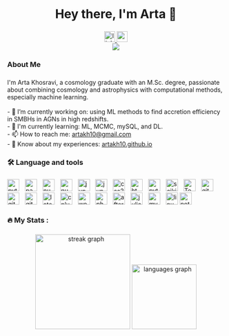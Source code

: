 
<h1 align="center">Hey there, I'm Arta 👋</h1>

###

<div align="center">
  <a href="linked.com/artakh10" target="_blank">
    <img src="https://img.shields.io/static/v1?message=LinkedIn&logo=linkedin&label=&color=0077B5&logoColor=white&labelColor=&style=for-the-badge" height="25" alt="linkedin logo"  />
  </a>
  <a href="artakh10@gmail.com" target="_blank">
    <img src="https://img.shields.io/static/v1?message=Gmail&logo=gmail&label=&color=D14836&logoColor=white&labelColor=&style=for-the-badge" height="25" alt="gmail logo"  />
  </a>
</div>
<div align="center">
  <img src="https://visitor-badge.laobi.icu/badge?page_id=artakh10.artakh10&"  />
</div>

###


###

<h3 align="left">About Me</h3>

###

<p align="left">
    I'm Arta Khosravi, a cosmology graduate with an M.Sc. degree, passionate about combining cosmology and astrophysics with computational methods, especially machine learning.<br><br>
    - 🔭 I’m currently working on: using ML methods to find accretion efficiency in SMBHs in AGNs in high redshifts.<br>
    - 🌱 I'm currently learning: ML, MCMC, mySQL, and DL.<br>
    - 📫 How to reach me:  <a href="artakh10@gmail.com" target="_blank">artakh10@gmail.com
  </a> <br>
    - 📄 Know about my experiences: <a href="artakh10.github.io" target="_blank">artakh10.github.io  </a>
</p>

###

<h3 align="left">🛠 Language and tools</h3>

###

<div align="left">
  <img src="https://img.shields.io/badge/Python-3776AB?logo=python&logoColor=white&style=for-the-badge" height="28" alt="python logo"  />
  <img width="5" />
  <img src="https://img.shields.io/badge/pandas-150458?logo=pandas&logoColor=white&style=for-the-badge" height="28" alt="pandas logo"  />
  <img width="5" />
  <img src="https://img.shields.io/badge/NumPy-013243?logo=numpy&logoColor=white&style=for-the-badge" height="28" alt="numpy logo"  />
  <img width="5" />
  <img src="https://img.shields.io/badge/Matplotlib-%23ffffff.svg?style=for-the-badge&logo=Matplotlib&logoColor=black" height="28" alt="numpy logo"  />
  <img width="5" />
  <img src="https://img.shields.io/badge/Jupyter-F37626?logo=jupyter&logoColor=black&style=for-the-badge" height="28" alt="jupyter logo"  />
  <img width="5" />
     <img src="https://img.shields.io/badge/SciPy-%230C55A5.svg?style=for-the-badge&logo=scipy&logoColor=%white" height="28" alt="jupyter logo"  />
  <img width="5" />
  <img src="https://img.shields.io/badge/CSS3-1572B6?logo=css3&logoColor=white&style=for-the-badge" height="28" alt="css3 logo"  />
  <img width="5" />
  <img src="https://img.shields.io/badge/HTML5-E34F26?logo=html5&logoColor=white&style=for-the-badge" height="28" alt="html5 logo"  />
  <img width="5" />
  <img src="https://img.shields.io/badge/PyTorch-EE4C2C?logo=pytorch&logoColor=white&style=for-the-badge" height="28" alt="pytorch logo"  />
  <img width="5" />
  <img src="https://img.shields.io/badge/scikit--learn-%23F7931E.svg?style=for-the-badge&logo=scikit-learn&logoColor=white" height="28" alt="scikit logo"  />
  <img width="5" />
    <img src="https://img.shields.io/badge/TensorFlow-%23FF6F00.svg?style=for-the-badge&logo=TensorFlow&logoColor=white" height="28" alt="TensorFlow logo"  />
  <img width="5" />
  <img src="https://img.shields.io/badge/GitHub-181717?logo=github&logoColor=white&style=for-the-badge" height="28" alt="github logo"  />
  <img width="5" />
  <img src="https://img.shields.io/badge/Git-F05032?logo=git&logoColor=white&style=for-the-badge" height="28" alt="git logo"  />
  <img width="5" />
  <img src="https://img.shields.io/badge/Microsoft_Office-D83B01?style=for-the-badge&logo=microsoft-office&logoColor=white" height="28" alt="git logo"  />
  <img width="5" />
  <img src="https://img.shields.io/badge/LaTeX-008080?logo=latex&logoColor=white&style=for-the-badge" height="28" alt="latex logo"  />
  <img width="5" />
  <img src="https://img.shields.io/badge/C++-00599C?logo=cplusplus&logoColor=white&style=for-the-badge" height="28" alt="cplusplus logo"  />
  <img width="5" />
  <img src="https://img.shields.io/badge/WordPress-21759B?logo=wordpress&logoColor=white&style=for-the-badge" height="28" alt="wordpress logo"  />
  <img width="5" />
      <img src="https://img.shields.io/badge/adobe%20photoshop-%2331A8FF.svg?style=for-the-badge&logo=adobe%20photoshop&logoColor=white" height="28" alt="photoshop logo"  />
  <img width="5" />
  <img src="https://img.shields.io/badge/Adobe After Effects-9999FF?logo=adobeaftereffects&logoColor=black&style=for-the-badge" height="28" alt="aftereffects logo"  />
  <img width="5" />
  <img src="https://img.shields.io/badge/Julia-9558B2?logo=julia&logoColor=white&style=for-the-badge" height="28" alt="julia logo"  />
  <img width="5" />
  <img src="https://img.shields.io/badge/MySQL-4479A1?logo=mysql&logoColor=white&style=for-the-badge" height="28" alt="mysql logo"  />
  <img width="5" />
  <img src="https://img.shields.io/badge/Linux-FCC624?logo=linux&logoColor=black&style=for-the-badge" height="28" alt="linux logo"  />
   <img src="https://img.shields.io/badge/Notion-%23000000.svg?style=for-the-badge&logo=notion&logoColor=whitee" height="28" alt="notion logo"  />
  <img width="5" />
 
</div>

###

<h3 align="left">🔥   My Stats :</h3>

###

<div align="center">
  <img src="https://streak-stats.demolab.com?user=artakh10&locale=en&mode=daily&theme=default&hide_border=false&border_radius=5&order=3" height="220" alt="streak graph"  />
  <img src="https://github-readme-stats.vercel.app/api/top-langs?username=artakh10&locale=en&hide_title=false&layout=compact&card_width=320&langs_count=5&theme=default&hide_border=false&order=2" height="150" alt="languages graph"  />
</div>

###
